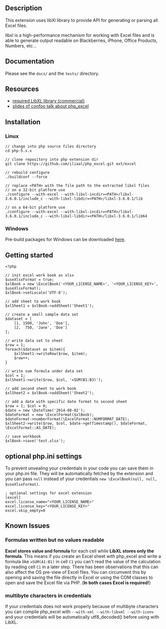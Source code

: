 ## Description

This extension uses libXl library to provide API for generating or parsing
all Excel files.

libxl is a high-performance mechanism for working with Excel files and is
able to generate output readable on Blackberries, iPhone, Office Products, 
Numbers, etc...

## Documentation

Please see the ```docs/``` and the ```tests/``` directory.

## Resources

* [required LibXL library (commercial)](http://www.libxl.com/)
* [slides of confoo talk about php_excel](http://ilia.ws/files/confoo_phpexcel.pdf)

## Installation

### Linux

    // change into php source files directory
    cd php-5.x.x
    
    // clone repository into php extension dir
    git clone https://github.com/iliaal/php_excel.git ext/excel
    
    // rebuild configure
    ./buildconf --force
    
    // replace <PATH> with the file path to the extracted libxl files
    // on a 32-bit platform use
    ./configure --with-excel --with-libxl-incdir=<PATH>/libxl-3.6.0.1/include_c --with-libxl-libdir=<PATH>/libxl-3.6.0.1/lib
    
    // on a 64-bit platform use
    ./configure --with-excel --with-libxl-incdir=<PATH>/libxl-3.6.0.1/include_c --with-libxl-libdir=<PATH>/libxl-3.6.0.1/lib64

### Windows

Pre-build packages for Windows can be downloaded [here](http://windows.php.net/downloads/pecl/snaps/excel).

## Getting started

    <?php
        
    // init excel work book as xlsx
    $useXlsxFormat = true;
    $xlBook = new \ExcelBook('<YOUR_LICENSE_NAME>', '<YOUR_LICENSE_KEY>', $useXlsxFormat);
    $xlBook->setLocale('UTF-8');

    // add sheet to work book
    $xlSheet1 = $xlBook->addSheet('Sheet1');

    // create a small sample data set
    $dataset = [
        [1, 1500, 'John', 'Doe'],
        [2,  750, 'Jane', 'Doe']
    ];

    // write data set to sheet
    $row = 1;
    foreach($dataset as $item){
        $xlSheet1->writeRow($row, $item);
        $row++;
    }

    // write sum formula under data set
    $col = 1;
    $xlSheet1->write($row, $col, '=SUM(B1:B3)');

    // add second sheet to work book
    $xlSheet2 = $xlBook->addSheet('Sheet2');

    // add a date with specific date format to second sheet
    $row = 1; $col = 0;
    $date = new \DateTime('2014-08-02');
    $dateFormat = new \ExcelFormat($xlBook);
    $dateFormat->numberFormat(\ExcelFormat::NUMFORMAT_DATE);
    $xlSheet2->write($row, $col, $date->getTimestamp(), $dateFormat, \ExcelFormat::AS_DATE);

    // save workbook
    $xlBook->save('test.xlsx');

## optional php.ini settings

To prevent unvealing your credentials in your code you can save them in your php.ini file.
They will be automatically fetched by the extension and you can pass ```null``` instead of
your credentials ```new \ExcelBook(null, null, $useXlsxFormat)```.

    ; optional settings for excel extension
    [excel]
    excel.license_name="<YOUR_LICENSE_NAME>"
    excel.license_key="<YOUR_LICENSE_KEY>"
    excel.skip_empty=0

## Known Issues

### Formulas written but no values readable

**Excel stores value and formula** for each cell while **LibXL stores only the formula**. This means
if you create an Excel sheet with php_excel and write a formula like ```=SUM(A1:B1)``` in cell ```C1``` you can't
read the value of the calculation by reading cell ```C1``` in a later step. There has been observations that
this can also affect the OS pre-view of Excel files. You can circumvent this by opening and saving the file directly
in Excel or using the COM classes to open and save the Excel file via PHP. (**In both cases Excel is required!**)

### multibyte characters in credentials

If your credentials does not work properly because of multibyte characters you can compile php_excel with
```--with-xml --with-libxml --with-iconv``` and your credentials will be automatically utf8_decoded()
before using with LibXL.